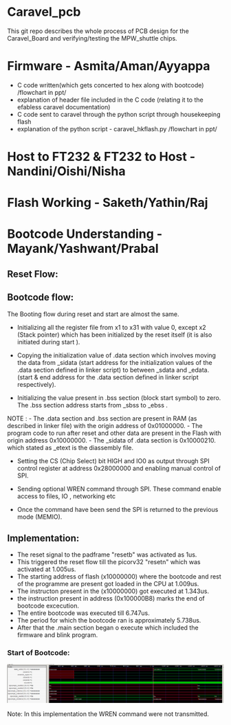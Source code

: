 # Caravel_pcb

This git repo describes the whole process of PCB design for the Caravel_Board and verifying/testing the MPW_shuttle chips. <br>

# Firmware - Asmita/Aman/Ayyappa
- C code written(which gets concerted to hex along with bootcode) /flowchart in ppt/
- explanation of header file included in the C code (relating it to the efabless caravel documentation)
- C code sent to caravel through the python script through housekeeping flash
- explanation of the python script - caravel_hkflash.py /flowchart in ppt/


# Host to FT232 & FT232 to Host - Nandini/Oishi/Nisha

# Flash Working - Saketh/Yathin/Raj

# Bootcode Understanding - Mayank/Yashwant/Prabal

## Reset Flow:


## Bootcode flow:

The Booting flow during reset and start are almost the same.

- Initializing all the register file from x1 to x31 with value 0, except x2 (Stack pointer) which has been initialized by the reset itself (it is also initiated during start ).

- Copying the initialization value of .data section which involves moving the data from _sidata (start address for the initialization values of the .data section defined in linker script) to between  _sdata and _edata. (start & end address for the .data section defined in linker script respectively).

- Initializing the value present in .bss section (block start symbol) to zero. The .bss section address starts from _sbss to _ebss . 

NOTE : - The .data section and .bss section are present in RAM (as described in linker file) with the origin address of 0x01000000. 
       - The program code to run after reset and other data are present in the Flash with origin address 0x10000000. 
       - The _sidata of .data section is 0x10000210. which stated as _etext is the diassembly file. 

- Setting the CS (Chip Select) bit HIGH and IO0 as output through SPI control register at address 0x28000000 and enabling manual control of SPI.

- Sending optional WREN command through SPI. These command enable access to files, IO , networking etc

- Once the command have been send the SPI is returned to the previous mode (MEMIO). 

## Implementation: 

- The reset signal to the padframe "resetb" was activated as 1us. 
- This triggered the reset flow till the picorv32 "resetn" which was activated at 1.005us.
- The starting address of flash (x10000000) where the bootcode and rest of the programme are present got loaded in the CPU at 1.009us. 
- The instructon present in the (x10000000) got executed at 1.343us. 
- the instruction present in address (0x100000B8) marks the end of bootcode excecution.
- The entire bootcode was executed till 6.747us.
- The period for which the bootcode ran is approximately 5.738us.
- After that the .main section began o execute which included the firmware and blink program.

### Start of Bootcode:

![](images/Bootcode_start.png)

Note: 
In this implementation the WREN command were not transmitted. 

